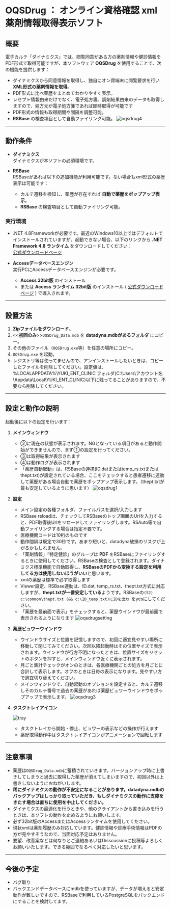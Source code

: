 # OQSDrug ： オンライン資格確認 xml薬剤情報取得表示ソフト
## 概要
電子カルテ「ダイナミクス」では、閲覧同意がある方の薬剤情報や健診情報をPDF形式で取得可能ですが、本ソフトウェア **OQSDrug** を使用することで、次の機能を提供します：

- ダイナミクスから同意情報を取得し、独自にオン資端末に閲覧要求を行い **XML形式の薬剤情報を取得**。
- PDF形式に比べ薬歴をまとめてわかりやすく表示。
- レセプト情報由来だけでなく、電子処方箋、調剤結果由来のデータも取得しますので、処方元が電子処方箋であれば即時取得が可能です
- PDF形式の情報も取得期間や間隔を調整可能。
- **RSBase** の検査項目として自動ファイリング可能。
  ![oqsdrug4](https://github.com/user-attachments/assets/fc92e45c-42fa-453f-94ff-ef45789aca44)



---

## 動作条件

- **ダイナミクス**  
  ダイナミクスが本ソフトの必須環境です。

- **RSBase**  
  RSBaseがあれば以下の追加機能が利用可能です。ない場合もxml形式の薬歴表示は可能です：
  - カルテ遷移を検知し、薬歴が存在すれば **自動で薬歴をポップアップ表示**。
  - **RSBase** の検査項目として自動ファイリング可能。

### 実行環境
- .NET 4.8Frameworkが必要です。最近のWindows10以上ではデフォルトでインストールされていますが、起動できない場合、以下のリンクから **.NET Framework 4.8 ランタイム** をダウンロードしてください：  
[公式ダウンロードページ](https://dotnet.microsoft.com/ja-jp/download/dotnet-framework/net48)
 
- **Accessデータベースエンジン**  
  実行PCにAccessデータベースエンジンが必要です。
  - **Access 32bit版** のインストール
  - または **Access ランタイム 32bit版** のインストール
   ( [公式ダウンロードページ](https://www.microsoft.com/ja-jp/download/details.aspx?id=50040) )
    で導入されます。

---

## 設置方法

1. **Zipファイルをダウンロード**。
2. <<**初回のみ**>>`OQSDrug_Data.mdb` を **datadyna.mdbがあるフォルダ** にコピー。
3. その他のファイル（`OQSDrug.exe`等）を任意の場所にコピー。
4. `OQSDrug.exe` を起動。
5. レジストリ等は使ってませんので、アンインストールしたいときは、コピーしたファイルを削除してください。設定値は、%LOCALAPPDATA%\YUKI_ENT_CLINIC フォルダ(C:\Users\アカウント名\Appdata\Local\YUKI_ENT_CLINIC)以下に残ってることがありますので、不要なら削除してください。
---

## 設定と動作の説明

起動後に以下の設定を行います：

1. **メインウィンドウ**
   
   - ②に現在の状態が表示されます。NGとなっている項目があると動作開始ができませんので、まず①の設定を行ってください。
   - ③は取得結果が表示されます
   - ④は動作ログが表示されます
   - 「薬歴自動起動」は、RSBaseの連携(ID.datまたはtemp_rs.txtまたはthept.txt)が設定されている場合、ここをチェックすると患者遷移に連動して薬歴がある場合自動で薬歴をポップアップ表示します。（thept.txtが最も安定しているように思います）
   ![oqsdrug1](https://github.com/user-attachments/assets/3e6aac17-33f5-4eb7-b288-b717fd02cd4d)


2. **設定**

   - メイン設定の各種フォルダ、ファイルパスを選択/入力します
   - RSBase reloadは、チェックしてRSBaseのトップ画面のUrlを入力すると、PDF取得後Urlをリロードしてファイリングします。RSAuto等で自動ファイリングする場合は指定不要です。
   - 医療機関コードは10桁のものです
   - 動作間隔は既定で30秒です。あまり短いと、datadyna破損のリスクが上がるかもしれません。
   - 「薬剤情報」「特定健診」のグループは **PDF** をRSBaseにファイリングするときに使用してください。RSBaseの検査として登録されます。ダイナミクス標準機能で自動取得し、**RSBaseのPDFから変換する設定を利用してる方は使用しないほうがいい**と思います。
   - xmlの薬歴は標準で必ず取得します
   - Viewer設定、RSBase連動は、ID.dat, temp_rs.txt、thept.txt方式に対応しますが、**thept.txtが一番安定している**ようです。RSBaseの`(52)  c:\common\thept.txt (&& c:\ID_temp.txt)にIDを出力 `をyesにしてください。
   - 「薬歴を最前面で表示」をチェックすると、薬歴ウインドウが最前面で表示されるようになります
     ![oqsdrugsetting](https://github.com/user-attachments/assets/6daf97be-b1de-48dc-964f-ca5d43a98d22)

 
   
3. **薬歴ビュワーウインドウ**
   
   - ウインドウサイズと位置を記憶しますので、初回に適宜見やすい場所に移動して閉じてみてください。次回以降起動時はその位置サイズで表示されます。ウインドウが行方不明になったときは、位置サイズをリセットのボタンを押すと、メインウィンドウ近くに表示されます。
   - 月ごと集計チェックがオンのときは、各医療機関ごとの処方を月ごとに合計して表示します。オフのときは日毎の表示になります。見やすい方で適宜切り替えてください。
   - メインウィンドウで、自動起動のオプションを設定すると、カルテ遷移しそのカルテ番号で過去の薬歴があれば薬歴ビュワーウインドウをポップアップで表示します。
![oqsdrug3](https://github.com/user-attachments/assets/e9631708-a4b7-49e4-85d1-8bc7446bb032)

4. **タスクトレイアイコン**

    ![tray](https://github.com/user-attachments/assets/d1664e40-6947-488b-9616-092e50e73b9e)

   - タスクトレイから開始・停止、ビュワーの表示などの操作が行えます
   - 薬歴取得動作中はタスクトレイアイコンがアニメーションで回転します
     
---

## 注意事項
- 薬歴は`OQSDrug_Data.mdb`に蓄積されていきます。バージョンアップ時に上書きしてしまうと過去に取得した薬歴が消えてしまいますので、初回以外は上書きしないようにおねがいします。
- **稀にダイナミクスの動作が不安定になることがあります。datadyna.mdbのバックアップはしっかり取っていただき、もしダイナミクスの動作に支障をきたす場合は直ちに使用を中止してください。**
- ダイナミクスの最適化を行うときや、他のクライアントから書き込みを行うときは、本ソフトの動作を止めるようにお願いします。
- 必ず32bit版のAccessまたはAccessランタイムを使用してください。
- 現状xmlは薬剤履歴のみ対応しています。健診情報や診療手術情報はPDFの方が見やすそうなので、当面対応予定はありません。
- 要望、改善案などは何なりとご連絡あるいはDisscussionに投稿等よろしくお願いいたします。できる範囲でなるべく対応したいと思います。

---

## 今後の予定
- バグ取り
- バックエンドデータベースにmdbを使っていますが、データが増えると安定動作が難しいですので、RSBaseで利用しているPostgreSQLをバックエンドにすることを検討してます。
  
